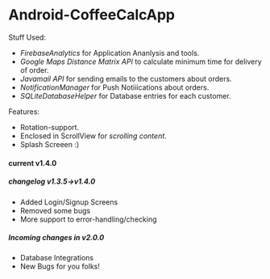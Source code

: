 # Android-CoffeeCalcApp

Stuff Used:
- *FirebaseAnalytics* for Application Ananlysis and tools.
- *Google Maps Distance Matrix API* to calculate minimum time for delivery of order.
- *Javamail API* for sending emails to the customers about orders.
- *NotificationManager* for Push Notiiications about orders.
- *SQLiteDatabaseHelper* for Database entries for each customer.

Features:
- Rotation-support.
- Enclosed in ScrollView for *scrolling content*.
- Splash Screeen :)

#### current v1.4.0

##### changelog v1.3.5->v1.4.0
- Added Login/Signup Screens
- Removed some bugs
- More support to error-handling/checking

##### Incoming changes in v2.0.0
- Database Integrations
- New Bugs for you folks!
